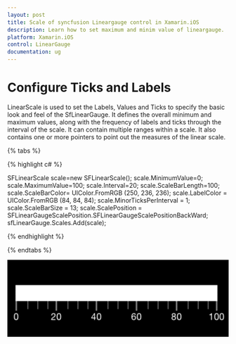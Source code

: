 ```yaml
---
layout: post
title: Scale of syncfusion Lineargauge control in Xamarin.iOS
description: Learn how to set maximum and minim value of lineargauge.
platform: Xamarin.iOS
control: LinearGauge
documentation: ug
---
```


# Configure Ticks and Labels

LinearScale is used to set the Labels, Values and Ticks to specify the basic look and feel of the SfLinearGauge. It defines the overall minimum and maximum values, along with the frequency of labels and ticks through the interval of the scale. It can contain multiple ranges within a scale. It also contains one or more pointers to point out the measures of the linear scale.

{% tabs %}

{% highlight c# %}

SFLinearScale scale=new SFLinearScale();
scale.MinimumValue=0;
scale.MaximumValue=100;
scale.Interval=20;
scale.ScaleBarLength=100;
scale.ScaleBarColor= UIColor.FromRGB (250, 236, 236);
scale.LabelColor = UIColor.FromRGB (84, 84, 84); 
scale.MinorTicksPerInterval = 1;
scale.ScaleBarSize = 13;
scale.ScalePosition = SFLinearGaugeScalePosition.SFLinearGaugeScalePositionBackWard;	
sfLinearGauge.Scales.Add(scale);
	
{% endhighlight %}

{% endtabs %}


![](images/Scale.png)